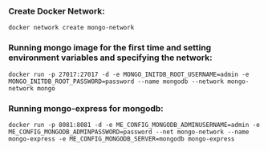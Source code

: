 ### Create Docker Network: 

`docker network create mongo-network`

### Running mongo image for the first time and setting environment variables and specifying the network: 

`docker run -p 27017:27017 -d -e MONGO_INITDB_ROOT_USERNAME=admin -e MONGO_INITDB_ROOT_PASSWORD=password --name mongodb --network mongo-network mongo`

### Running mongo-express for mongodb: 

`docker run -p 8081:8081 -d -e ME_CONFIG_MONGODB_ADMINUSERNAME=admin -e ME_CONFIG_MONGODB_ADMINPASSWORD=password --net mongo-network --name mongo-express -e ME_CONFIG_MONGODB_SERVER=mongodb mongo-express`